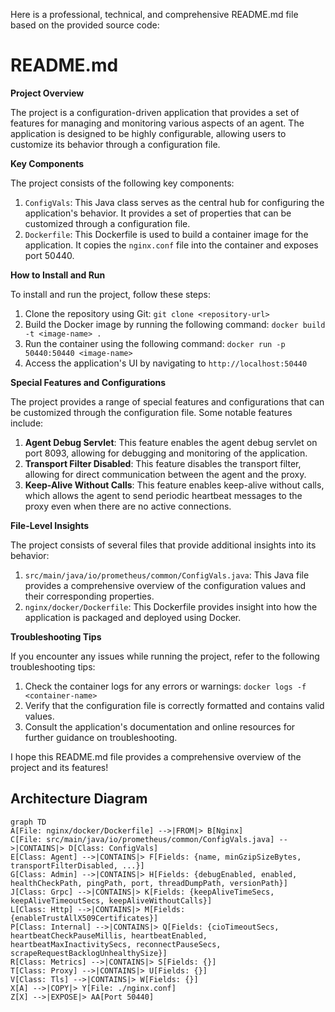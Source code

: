 Here is a professional, technical, and comprehensive README.md file based on the provided source code:

**README.md**
===============

**Project Overview**

The project is a configuration-driven application that provides a set of features for managing and monitoring various aspects of an agent. The application is designed to be highly configurable, allowing users to customize its behavior through a configuration file.

**Key Components**

The project consists of the following key components:

1. `ConfigVals`: This Java class serves as the central hub for configuring the application's behavior. It provides a set of properties that can be customized through a configuration file.
2. `Dockerfile`: This Dockerfile is used to build a container image for the application. It copies the `nginx.conf` file into the container and exposes port 50440.

**How to Install and Run**

To install and run the project, follow these steps:

1. Clone the repository using Git: `git clone <repository-url>`
2. Build the Docker image by running the following command: `docker build -t <image-name> .`
3. Run the container using the following command: `docker run -p 50440:50440 <image-name>`
4. Access the application's UI by navigating to `http://localhost:50440`

**Special Features and Configurations**

The project provides a range of special features and configurations that can be customized through the configuration file. Some notable features include:

1. **Agent Debug Servlet**: This feature enables the agent debug servlet on port 8093, allowing for debugging and monitoring of the application.
2. **Transport Filter Disabled**: This feature disables the transport filter, allowing for direct communication between the agent and the proxy.
3. **Keep-Alive Without Calls**: This feature enables keep-alive without calls, which allows the agent to send periodic heartbeat messages to the proxy even when there are no active connections.

**File-Level Insights**

The project consists of several files that provide additional insights into its behavior:

1. `src/main/java/io/prometheus/common/ConfigVals.java`: This Java file provides a comprehensive overview of the configuration values and their corresponding properties.
2. `nginx/docker/Dockerfile`: This Dockerfile provides insight into how the application is packaged and deployed using Docker.

**Troubleshooting Tips**

If you encounter any issues while running the project, refer to the following troubleshooting tips:

1. Check the container logs for any errors or warnings: `docker logs -f <container-name>`
2. Verify that the configuration file is correctly formatted and contains valid values.
3. Consult the application's documentation and online resources for further guidance on troubleshooting.

I hope this README.md file provides a comprehensive overview of the project and its features!

## Architecture Diagram

```mermaid
graph TD
A[File: nginx/docker/Dockerfile] -->|FROM|> B[Nginx]
C[File: src/main/java/io/prometheus/common/ConfigVals.java] -->|CONTAINS|> D[Class: ConfigVals]
E[Class: Agent] -->|CONTAINS|> F[Fields: {name, minGzipSizeBytes, transportFilterDisabled, ...}]
G[Class: Admin] -->|CONTAINS|> H[Fields: {debugEnabled, enabled, healthCheckPath, pingPath, port, threadDumpPath, versionPath}]
J[Class: Grpc] -->|CONTAINS|> K[Fields: {keepAliveTimeSecs, keepAliveTimeoutSecs, keepAliveWithoutCalls}]
L[Class: Http] -->|CONTAINS|> M[Fields: {enableTrustAllX509Certificates}]
P[Class: Internal] -->|CONTAINS|> Q[Fields: {cioTimeoutSecs, heartbeatCheckPauseMillis, heartbeatEnabled, heartbeatMaxInactivitySecs, reconnectPauseSecs, scrapeRequestBacklogUnhealthySize}]
R[Class: Metrics] -->|CONTAINS|> S[Fields: {}]
T[Class: Proxy] -->|CONTAINS|> U[Fields: {}]
V[Class: Tls] -->|CONTAINS|> W[Fields: {}]
X[A] -->|COPY|> Y[File: ./nginx.conf]
Z[X] -->|EXPOSE|> AA[Port 50440]
```